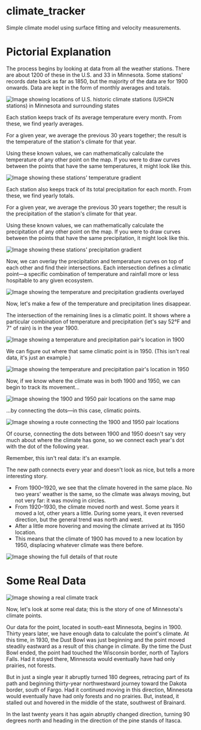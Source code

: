 climate_tracker
===============

Simple climate model using surface fitting and velocity measurements.

Pictorial Explanation
=====================

The process begins by looking at data from all the weather stations. There are about 1200 of these in the U.S. and 33 in Minnesota. Some stations' records date back as far as 1850, but the majority of the data are for 1900 onwards. Data are kept in the form of monthly averages and totals.

![Image showing locations of U.S. historic climate stations (USHCN stations) in Minnesota and surrounding states](readme_imgs/explanation_stations_only.png)

Each station keeps track of its average temperature every month. From these, we find yearly averages.

For a given year, we average the previous 30 years together; the result is the temperature of the station's climate for that year.

Using these known values, we can mathematically calculate the temperature of any other point on the map. If you were to draw curves between the points that have the same temperatures, it might look like this.

![Image showing these stations' temperature gradient](readme_imgs/explanation_temperature_grid.png)

Each station also keeps track of its total precipitation for each month. From these, we find yearly totals.

For a given year, we average the previous 30 years together; the result is the precipitation of the station's climate for that year.

Using these known values, we can mathematically calculate the precipitation of any other point on the map. If you were to draw curves between the points that have the same precipitation, it might look like this.

![Image showing these stations' precipitation gradient](readme_imgs/explanation_precipitation_grid.png)

Now, we can overlay the precipitation and temperature curves on top of each other and find their intersections. Each intersection defines a climatic point&mdash;a specific combination of temperature and rainfall more or less hospitable to any given ecosystem.

![Image showing the temperature and precipitation gradients overlayed](readme_imgs/explanation_both_grids.png)

Now, let's make a few of the temperature and precipitation lines disappear.

The intersection of the remaining lines is a climatic point. It shows where a particular combination of temperature and precipitation (let's say 52&deg;F and 7" of rain) is in the year 1900.

![Image showing a temperature and precipitation pair's location in 1900](readme_imgs/explanation_combo_lr.png)

We can figure out where that same climatic point is in 1950. (This isn't real data, it's just an example.)

![Image showing the temperature and precipitation pair's location in 1950](readme_imgs/explanation_combo_ur.png)

Now, if we know where the climate was in both 1900 and 1950, we can begin to track its movement...

![Image showing the 1900 and 1950 pair locations on the same map](readme_imgs/explanation_combo_both.png)

...by connecting the dots&mdash;in this case, climatic points.

![Image showing a route connecting the 1900 and 1950 pair locations](readme_imgs/explanation_combo_connection.png)

Of course, connecting the dots between 1900 and 1950 doesn't say very much about where the climate has gone, so we connect each year's dot with the dot of the following year.

Remember, this isn't real data: it's an example.

The new path connects every year and doesn't look as nice, but tells a more interesting story.

 * From 1900&ndash;1920, we see that the climate hovered in the same place. No two years' weather is the same, so the climate was always moving, but not very far: it was moving in circles.
 * From 1920&ndash;1930, the climate moved north and west. Some years it moved a lot, other years a little. During some years, it even reversed direction, but the general trend was north and west.
 * After a little more hovering and moving the climate arrived at its 1950 location.
 * This means that the climate of 1900 has moved to a new location by 1950, displacing whatever climate was there before.

![Image showing the full details of that route](readme_imgs/explanation_combo_yearly_connection.png)

Some Real Data
==============

![Image showing a real climate track](readme_imgs/minnesota_real_track.png)

Now, let's look at some real data; this is the story of one of Minnesota's climate points.

Our data for the point, located in south-east Minnesota, begins in 1900. Thirty years later, we have enough data to calculate the point's climate. At this time, in 1930, the Dust Bowl was just beginning and the point moved steadily eastward as a result of this change in climate. By the time the Dust Bowl ended, the point had touched the Wisconsin border, north of Taylors Falls. Had it stayed there, Minnesota would eventually have had only prairies, not forests.

But in just a single year it abruptly turned 180 degrees, retracing part of its path and beginning thirty-year northwestward journey toward the Dakota border, south of Fargo. Had it continued moving in this direction, Minnesota would eventually have had only forests and no prairies. But, instead, it stalled out and hovered in the middle of the state, southwest of Brainard.

In the last twenty years it has again abruptly changed direction, turning 90 degrees north and heading in the direction of the pine stands of Itasca.
